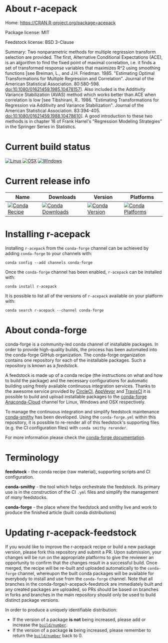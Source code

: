 About r-acepack
===============

Home: https://CRAN.R-project.org/package=acepack

Package license: MIT

Feedstock license: BSD 3-Clause

Summary: Two nonparametric methods for multiple regression transform selection are provided.
The first, Alternative Conditional Expectations (ACE),  is an algorithm to find
the fixed point of maximal correlation, i.e. it finds a set of transformed response
variables that maximizes R^2 using smoothing functions [see Breiman, L., and J.H.
Friedman. 1985. "Estimating Optimal Transformations for Multiple Regression and
Correlation". Journal of the American Statistical Association. 80:580-598. <doi:10.1080/01621459.1985.10478157>].
Also included is the Additivity Variance Stabilization (AVAS) method which works
better than ACE when correlation is low [see Tibshirani, R.. 1986. "Estimating Transformations
for Regression via Additivity and Variance Stabilization". Journal of the American
Statistical Association. 83:394-405.  <doi:10.1080/01621459.1988.10478610>]. A good
introduction to these two methods is in chapter 16 of Frank Harrel's "Regression
Modeling Strategies" in the Springer Series in Statistics.




Current build status
====================

[![Linux](https://img.shields.io/circleci/project/github/conda-forge/r-acepack-feedstock/master.svg?label=Linux)](https://circleci.com/gh/conda-forge/r-acepack-feedstock)
[![OSX](https://img.shields.io/travis/conda-forge/r-acepack-feedstock/master.svg?label=macOS)](https://travis-ci.org/conda-forge/r-acepack-feedstock)
[![Windows](https://img.shields.io/appveyor/ci/conda-forge/r-acepack-feedstock/master.svg?label=Windows)](https://ci.appveyor.com/project/conda-forge/r-acepack-feedstock/branch/master)

Current release info
====================

| Name | Downloads | Version | Platforms |
| --- | --- | --- | --- |
| [![Conda Recipe](https://img.shields.io/badge/recipe-r--acepack-green.svg)](https://anaconda.org/conda-forge/r-acepack) | [![Conda Downloads](https://img.shields.io/conda/dn/conda-forge/r-acepack.svg)](https://anaconda.org/conda-forge/r-acepack) | [![Conda Version](https://img.shields.io/conda/vn/conda-forge/r-acepack.svg)](https://anaconda.org/conda-forge/r-acepack) | [![Conda Platforms](https://img.shields.io/conda/pn/conda-forge/r-acepack.svg)](https://anaconda.org/conda-forge/r-acepack) |

Installing r-acepack
====================

Installing `r-acepack` from the `conda-forge` channel can be achieved by adding `conda-forge` to your channels with:

```
conda config --add channels conda-forge
```

Once the `conda-forge` channel has been enabled, `r-acepack` can be installed with:

```
conda install r-acepack
```

It is possible to list all of the versions of `r-acepack` available on your platform with:

```
conda search r-acepack --channel conda-forge
```


About conda-forge
=================

conda-forge is a community-led conda channel of installable packages.
In order to provide high-quality builds, the process has been automated into the
conda-forge GitHub organization. The conda-forge organization contains one repository
for each of the installable packages. Such a repository is known as a *feedstock*.

A feedstock is made up of a conda recipe (the instructions on what and how to build
the package) and the necessary configurations for automatic building using freely
available continuous integration services. Thanks to the awesome service provided by
[CircleCI](https://circleci.com/), [AppVeyor](http://www.appveyor.com/)
and [TravisCI](https://travis-ci.org/) it is possible to build and upload installable
packages to the [conda-forge](https://anaconda.org/conda-forge)
[Anaconda-Cloud](http://docs.anaconda.org/) channel for Linux, Windows and OSX respectively.

To manage the continuous integration and simplify feedstock maintenance
[conda-smithy](http://github.com/conda-forge/conda-smithy) has been developed.
Using the ``conda-forge.yml`` within this repository, it is possible to re-render all of
this feedstock's supporting files (e.g. the CI configuration files) with ``conda smithy rerender``.

For more information please check the [conda-forge documentation](https://conda-forge.org/docs/).

Terminology
===========

**feedstock** - the conda recipe (raw material), supporting scripts and CI configuration.

**conda-smithy** - the tool which helps orchestrate the feedstock.
                   Its primary use is in the construction of the CI ``.yml`` files
                   and simplify the management of *many* feedstocks.

**conda-forge** - the place where the feedstock and smithy live and work to
                  produce the finished article (built conda distributions)


Updating r-acepack-feedstock
============================

If you would like to improve the r-acepack recipe or build a new
package version, please fork this repository and submit a PR. Upon submission,
your changes will be run on the appropriate platforms to give the reviewer an
opportunity to confirm that the changes result in a successful build. Once
merged, the recipe will be re-built and uploaded automatically to the
`conda-forge` channel, whereupon the built conda packages will be available for
everybody to install and use from the `conda-forge` channel.
Note that all branches in the conda-forge/r-acepack-feedstock are
immediately built and any created packages are uploaded, so PRs should be based
on branches in forks and branches in the main repository should only be used to
build distinct package versions.

In order to produce a uniquely identifiable distribution:
 * If the version of a package **is not** being increased, please add or increase
   the [``build/number``](http://conda.pydata.org/docs/building/meta-yaml.html#build-number-and-string).
 * If the version of a package **is** being increased, please remember to return
   the [``build/number``](http://conda.pydata.org/docs/building/meta-yaml.html#build-number-and-string)
   back to 0.